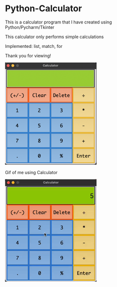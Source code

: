 # Python-Calculator

This is a calculator program that I have created using Python/Pycharm/Tkinter

This calculator only performs simple calculations

Implemented: list, match, for

Thank you for viewing!

<img src="Images/Python%20Calc.png" width="300">

Gif of me using Calculator

<img src="Images/PyCalc.gif" width="300">
